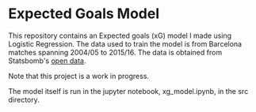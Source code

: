 # Expected Goals Model

This repository contains an Expected goals (xG) model I made using Logistic Regression.
The data used to train the model is from Barcelona matches spanning 2004/05 to 2015/16. The data is obtained from Statsbomb's [open data](https://github.com/statsbomb/open-data).

Note that this project is a work in progress.

The model itself is run in the jupyter notebook, xg_model.ipynb, in the src directory.
